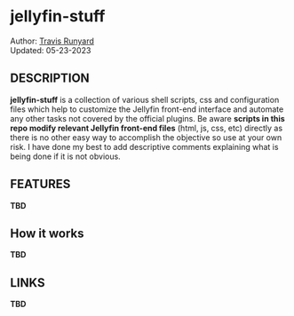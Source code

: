 # jellyfin-stuff

Author: [Travis Runyard](travisrunyard@gmail.com)<br>
Updated: 05-23-2023


## DESCRIPTION

**jellyfin-stuff** is a collection of various shell scripts, css and configuration files which help to customize the Jellyfin front-end interface and automate any other tasks not covered by the official plugins.
Be aware **scripts in this repo modify relevant Jellyfin front-end files** (html, js, css, etc) directly as there is no other easy way to accomplish the objective so use at your own risk. I have done my best to add descriptive comments explaining what is being done if it is not obvious.


## FEATURES

**TBD**


## How it works

**TBD**


## LINKS

**TBD**

